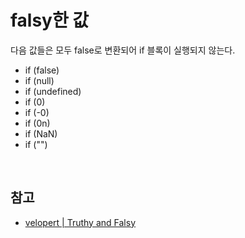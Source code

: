 # falsy한 값
다음 값들은 모두 false로 변환되어 if 블록이 실행되지 않는다.

- if (false)
- if (null)
- if (undefined)
- if (0)
- if (-0)
- if (0n)
- if (NaN)
- if ("")

<br>

## 참고
- [velopert | Truthy and Falsy](https://learnjs.vlpt.us/useful/02-truthy-and-falsy.html)